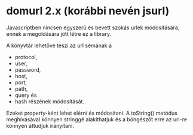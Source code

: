 # domurl 2.x (korábbi nevén jsurl)

Javascriptben nincsen egyszerű és bevett szokás urlek módosítására, ennek a megoldására jött létre ez a library.

A könyvtár lehetővé teszi az url sémának a
- protocol,
- user,
- password,
- host,
- port,
- path,
- query és
- hash részének módosítását.

Ezeket property-ként lehet elérni és módosítani.
A toString() metódus meghívásával könnyen stringgé alakíthatjuk és a böngészőt erre az url-re könnyen áttudjuk irányítani.
